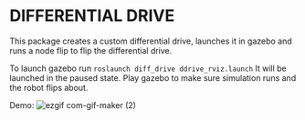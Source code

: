  # DIFFERENTIAL DRIVE

 This package creates a custom differential drive, launches it in gazebo and runs a node flip to flip the differential drive. 

 To launch gazebo run `roslaunch diff_drive ddrive_rviz.launch`
 It will be launched in the paused state. Play gazebo to make sure simulation runs and the robot flips about. 


Demo:
![ezgif com-gif-maker (2)](https://user-images.githubusercontent.com/55405657/140261342-be8177ef-2630-491d-8f2b-ab8e98bb6bb8.gif)

